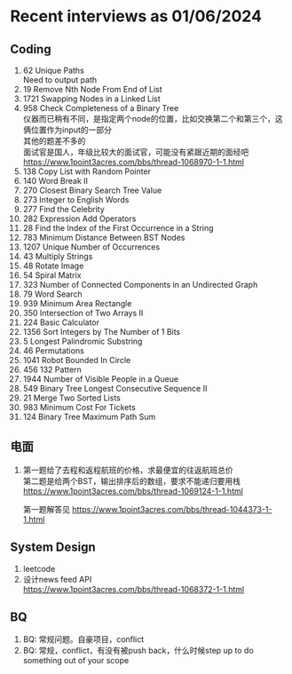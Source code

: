 # Recent interviews as 01/06/2024
## Coding
1. 62 Unique Paths   
  Need to output path
1. 19 Remove Nth Node From End of List
2. 1721 Swapping Nodes in a Linked List
3. 958 Check Completeness of a Binary Tree  
    仪器而已稍有不同，是指定两个node的位置，比如交换第二个和第三个，这俩位置作为input的一部分  
    其他的题差不多的  
    面试官是国人，年级比较大的面试官，可能没有紧跟近期的面经吧   
    https://www.1point3acres.com/bbs/thread-1068970-1-1.html
1. 138 Copy List with Random Pointer
2. 140 Word Break II
3. 270 Closest Binary Search Tree Value
4. 273 Integer to English Words
5. 277 Find the Celebrity
6. 282 Expression Add Operators
7. 28 Find the Index of the First Occurrence in a String
8. 783 Minimum Distance Between BST Nodes
9. 1207 Unique Number of Occurrences
10. 43 Multiply Strings
11. 48 Rotate Image
12. 54 Spiral Matrix
13. 323 Number of Connected Components in an Undirected Graph
1. 79 Word Search
2. 939 Minimum Area Rectangle
3. 350 Intersection of Two Arrays II
4. 224 Basic Calculator
5. 1356 Sort Integers by The Number of 1 Bits
6. 5 Longest Palindromic Substring
7. 46 Permutations
8. 1041 Robot Bounded In Circle
9. 456 132 Pattern
10. 1944 Number of Visible People in a Queue
11. 549 Binary Tree Longest Consecutive Sequence II
12. 21 Merge Two Sorted Lists
13. 983 Minimum Cost For Tickets
14. 124 Binary Tree Maximum Path Sum
## 电面
1. 第一题给了去程和返程航班的价格，求最便宜的往返航班总价  
   第二题是给两个BST，输出排序后的数组，要求不能‍‌‌‌‌‍‍‌‌‍‌‍‌‍‌‍‌‌‌‌‍递归要用栈  
   https://www.1point3acres.com/bbs/thread-1069124-1-1.html

   第一题解答见 https://www.1point3acres.com/bbs/thread-1044373-1-1.html
## System Design
1. l‍‌‌‌‌‍‍‌‌‍‌‍‌‍‌‍‌‌‌‌‍eetcode
2. 设计news feed API  
   https://www.1point3acres.com/bbs/thread-1068372-1-1.html

## BQ
1. BQ: 常规问题。自豪项目，conflict
2. BQ: 常规，conflict，有没有被push back，什么时候step up to do something out of your sco‍‌‌‌‌‍‍‌‌‍‌‍‌‍‌‍‌‌‌‌‍pe
